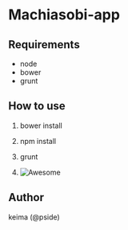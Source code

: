 # Machiasobi-app

## Requirements

- node
- bower
- grunt

## How to use

1. bower install

2. npm install

3. grunt

4. ![Awesome](https://pbs.twimg.com/profile_images/378800000822867536/3f5a00acf72df93528b6bb7cd0a4fd0c.jpeg)

## Author

keima (@pside)

